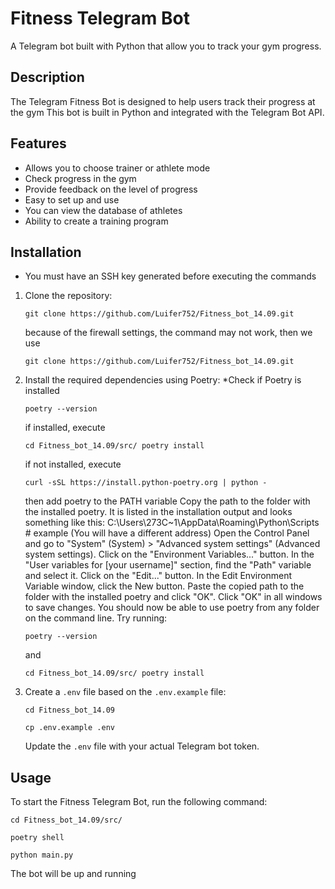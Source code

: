 # Fitness Telegram Bot
A Telegram bot built with Python that allow you to track your gym progress.
## Description
The Telegram Fitness Bot is designed to help users track their progress at the gym
This bot is built in Python and integrated with the Telegram Bot API.
## Features
- Allows you to choose trainer or athlete mode
- Check progress in the gym
- Provide feedback on the level of progress
- Easy to set up and use
- You can view the database of athletes
- Ability to create a training program
## Installation
* You must have an SSH key generated before executing the commands
1. Clone the repository:
   ```shell
   git clone https://github.com/Luifer752/Fitness_bot_14.09.git
   ```
   because of the firewall settings, the command may not work, then we use
   ```shell
   git clone https://github.com/Luifer752/Fitness_bot_14.09.git
   ```
2. Install the required dependencies using Poetry:
  *Check if Poetry is installed
   ```shell
   poetry --version
   ```
   if installed, execute

   ```shell
   cd Fitness_bot_14.09/src/ poetry install
   ```

   if not installed, execute
   ```shell
   curl -sSL https://install.python-poetry.org | python -
   ```
   then add poetry to the PATH variable
Copy the path to the folder with the installed poetry. It is listed in the installation output and looks something like this:
C:\Users\273C~1\AppData\Roaming\Python\Scripts # example (You will have a different address)
Open the Control Panel and go to "System" (System) > "Advanced system settings" (Advanced system settings).
Click on the "Environment Variables..." button.
In the "User variables for [your username]" section, find the "Path" variable and select it.
Click on the "Edit..." button.
In the Edit Environment Variable window, click the New button.
Paste the copied path to the folder with the installed poetry and click "OK".
Click "OK" in all windows to save changes.
You should now be able to use poetry from any folder on the command line.
Try running:
   ```shell
   poetry --version
   ``` 
   and 

   ```shell
   cd Fitness_bot_14.09/src/ poetry install
   ``` 

3. Create a `.env` file based on the `.env.example` file:
   ```shell
   cd Fitness_bot_14.09
   ```
   ```shell
   cp .env.example .env
   ```
   Update the `.env` file with your actual Telegram bot token.
## Usage
   To start the Fitness Telegram Bot, run the following command:
   ```shell
   cd Fitness_bot_14.09/src/
   ```
   ```shell
   poetry shell
   ```
   ```shell
   python main.py
   ```
The bot will be up and running